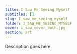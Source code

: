 ```yaml
---
title: I Saw Me Seeing Myself
subtitles: []
slug: I_saw_me_seeing_myself
folder: I_SAW_ME_SEEING_MYSELF
cover: i_saw_cover_both.jpg
section: art
---
```


Description goes here
